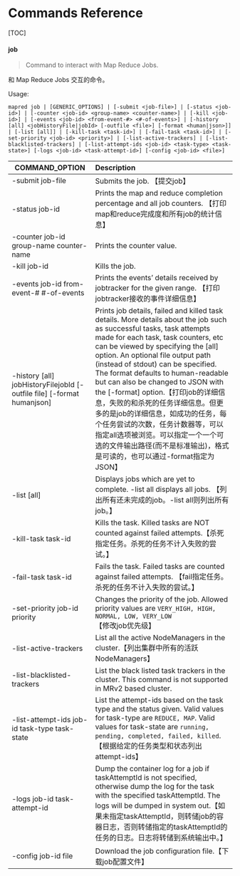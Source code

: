 # Commands Reference

[TOC]

#### job

> Command to interact with Map Reduce Jobs.

和 Map Reduce Jobs 交互的命令。

Usage: 

	mapred job | [GENERIC_OPTIONS] | [-submit <job-file>] | [-status <job-id>] | [-counter <job-id> <group-name> <counter-name>] | [-kill <job-id>] | [-events <job-id> <from-event-#> <#-of-events>] | [-history [all] <jobHistoryFile|jobId> [-outfile <file>] [-format <human|json>]] | [-list [all]] | [-kill-task <task-id>] | [-fail-task <task-id>] | [-set-priority <job-id> <priority>] | [-list-active-trackers] | [-list-blacklisted-trackers] | [-list-attempt-ids <job-id> <task-type> <task-state>] [-logs <job-id> <task-attempt-id>] [-config <job-id> <file>]

COMMAND_OPTION  |  Description
---|:---
-submit job-file |	 Submits the job.  【提交job】
-status job-id   |	 Prints the map and reduce completion percentage and all job counters. 【打印map和reduce完成度和所有job的统计信息】
-counter job-id group-name counter-name	 | Prints the counter value.
-kill job-id  |  Kills the job.
-events job-id from-event-# #-of-events | Prints the events’ details received by jobtracker for the given range. 【打印jobtracker接收的事件详细信息】
-history [all] jobHistoryFilejobId [-outfile file] [-format humanjson]|	Prints job details, failed and killed task details. More details about the job such as successful tasks, task attempts made for each task, task counters, etc can be viewed by specifying the [all] option. An optional file output path (instead of stdout) can be specified. The format defaults to human-readable but can also be changed to JSON with the [-format] option.【打印job的详细信息，失败的和杀死的任务详细信息。但更多的是job的详细信息，如成功的任务，每个任务尝试的次数，任务计数器等，可以指定all选项被浏览。可以指定一个一个可选的文件输出路径(而不是标准输出)，格式是可读的，也可以通过-format指定为JSON】
-list [all]       |Displays jobs which are yet to complete. -list all displays all jobs. 【列出所有还未完成的job。-list all则列出所有job。】
-kill-task task-id  | Kills the task. Killed tasks are NOT counted against failed attempts.【杀死指定任务。杀死的任务不计入失败的尝试。】
-fail-task task-id  |Fails the task. Failed tasks are counted against failed attempts. 【fail指定任务。杀死的任务不计入失败的尝试。】
-set-priority job-id priority | Changes the priority of the job. Allowed priority values are `VERY_HIGH, HIGH, NORMAL, LOW, VERY_LOW`【修改job优先级】
-list-active-trackers | List all the active NodeManagers in the cluster.【列出集群中所有的活跃NodeManagers】
-list-blacklisted-trackers  | List the black listed task trackers in the cluster. This command is not supported in MRv2 based cluster.
-list-attempt-ids job-id task-type task-state  |  List the attempt-ids based on the task type and the status given. Valid values for task-type are `REDUCE, MAP`. Valid values for task-state are `running, pending, completed, failed, killed`.【根据给定的任务类型和状态列出attempt-ids】
-logs job-id task-attempt-id  | Dump the container log for a job if taskAttemptId is not specified, otherwise dump the log for the task with the specified taskAttemptId. The logs will be dumped in system out.【如果未指定taskAttemptId，则转储job的容器日志，否则转储指定的taskAttemptId的任务的日志。日志将转储到系统输出中。】
-config job-id file  | Download the job configuration file.【下载job配置文件】